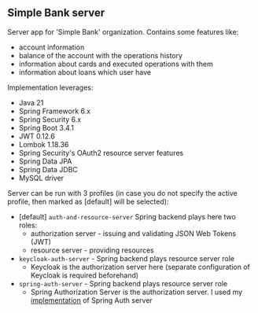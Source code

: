 ## Simple Bank server

Server app for 'Simple Bank' organization. Contains some features like:
* account information
* balance of the account with the operations history
* information about cards and executed operations with them
* information about loans which user have

Implementation leverages:
* Java 21
* Spring Framework 6.x
* Spring Security 6.x
* Spring Boot 3.4.1
* JWT 0.12.6
* Lombok 1.18.36
* Spring Security's OAuth2 resource server features
* Spring Data JPA
* Spring Data JDBC
* MySQL driver

Server can be run with 3 profiles (in case you do not specify the active profile, then marked as [default] will be selected):
* [default] `auth-and-resource-server` Spring backend plays here two roles:
  * authorization server - issuing and validating JSON Web Tokens (JWT)
  * resource server - providing resources
* `keycloak-auth-server` - Spring backend plays resource server role
  * Keycloak is the authorization server here (separate configuration of Keycloak is required beforehand)
* `spring-auth-server` - Spring backend plays resource server role
  * Spring Authorization Server is the authorization server. I used my [implementation](https://github.com/tof3r/authserver) of Spring Auth server  
